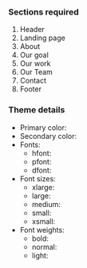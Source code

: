 ### Sections required

1. Header
2. Landing page
3. About
4. Our goal
5. Our work
6. Our Team
7. Contact
8. Footer

### Theme details

- Primary color:
- Secondary color:
- Fonts:
  - hfont:
  - pfont:
  - dfont:
- Font sizes:
  - xlarge:
  - large:
  - medium:
  - small:
  - xsmall:
- Font weights:
  - bold:
  - normal:
  - light:
